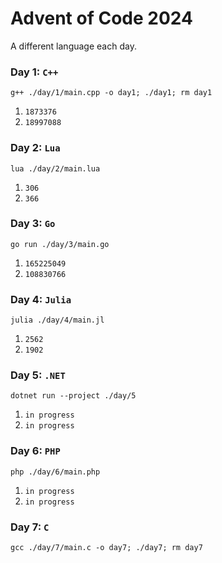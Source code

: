 # Advent of Code 2024
A different language each day. 
### Day 1: `C++`
```
g++ ./day/1/main.cpp -o day1; ./day1; rm day1
```
1. `1873376`
2. `18997088`
### Day 2: `Lua`
```
lua ./day/2/main.lua
```
1. `306`
2. `366`
### Day 3: `Go`
```
go run ./day/3/main.go
```
1. `165225049`
2. `108830766`
### Day 4: `Julia`
```
julia ./day/4/main.jl
```
1. `2562`
2. `1902`
### Day 5: `.NET`
```
dotnet run --project ./day/5
```
1. `in progress`
2. `in progress`
### Day 6: `PHP`
```
php ./day/6/main.php
```
1. `in progress`
2. `in progress`
### Day 7: `C`
```
gcc ./day/7/main.c -o day7; ./day7; rm day7
```